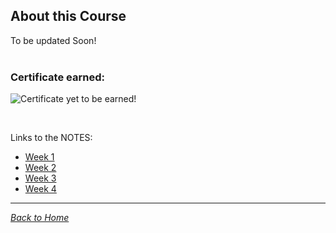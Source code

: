 ## About this Course
To be updated Soon!<br /><br />

### Certificate earned:
![Certificate yet to be earned!](Certificate.png)

<br />

Links to the NOTES:
* [Week 1](week1)
* [Week 2](week2)
* [Week 3](week3)
* [Week 4](week4)

<hr />

[_Back to Home_](../)

